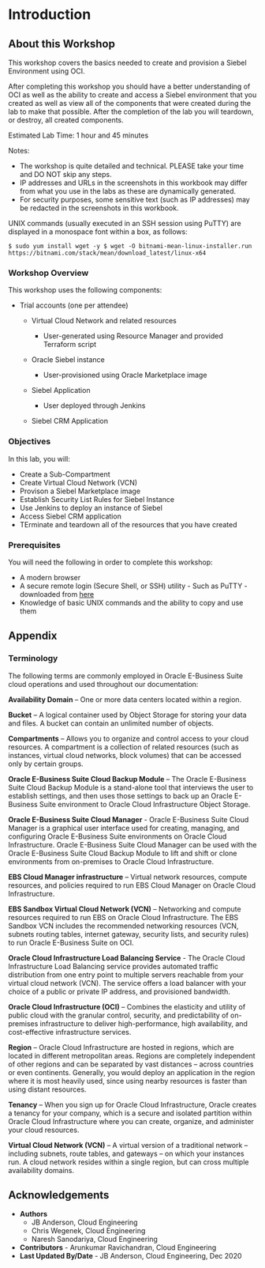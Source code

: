 # Introduction

## About this Workshop

This workshop covers the basics needed to create and provision a Siebel Environment using OCI.

After completing this workshop you should have a better understanding of OCI as well as the ability to create and access a Siebel environment that you created as well as view all of the components that were created during the lab to make that possible. After the completion of the lab you will teardown, or destroy, all created components.

Estimated Lab Time: 1 hour and 45 minutes

Notes:

* The workshop is quite detailed and technical. PLEASE take your time and DO NOT skip any steps.
* IP addresses and URLs in the screenshots in this workbook may differ from what you use in the labs as these are dynamically generated.
* For security purposes, some sensitive text (such as IP addresses) may be redacted in the screenshots in this workbook.

UNIX commands (usually executed in an SSH session using PuTTY) are displayed in a monospace font within a box, as follows:

```
$ sudo yum install wget -y $ wget -O bitnami-mean-linux-installer.run https://bitnami.com/stack/mean/download_latest/linux-x64
```

### Workshop Overview

This workshop uses the following components:

* Trial accounts (one per attendee)

  - Virtual Cloud Network and related resources
    - User-generated using Resource Manager and provided Terraform script

  - Oracle Siebel instance
    - User-provisioned using Oracle Marketplace image

  - Siebel Application
    - User deployed through Jenkins

  - Siebel CRM Application


### Objectives

In this lab, you will:
* Create a Sub-Compartment
* Create Virtual Cloud Network (VCN)
* Provison a Siebel Marketplace image
* Establish Security List Rules for Siebel Instance
* Use Jenkins to deploy an instance of Siebel
* Access Siebel CRM application
* TErminate and teardown all of the resources that you have created

### Prerequisites

You will need the following in order to complete this workshop:

* A modern browser
* A secure remote login (Secure Shell, or SSH) utility
        - Such as PuTTY - downloaded from [here](https://www.ssh.com/ssh/putty/download)
* Knowledge of basic UNIX commands and the ability to copy and use them

## Appendix
### Terminology

The following terms are commonly employed in Oracle E-Business Suite cloud operations and used throughout our documentation:

**Availability Domain** – One or more data centers located within a region.

**Bucket** – A logical container used by Object Storage for storing your data and files. A bucket can contain an unlimited number of objects.

**Compartments** – Allows you to organize and control access to your cloud resources. A compartment is a collection of related resources (such as instances, virtual cloud networks, block volumes) that can be accessed only by certain groups.

**Oracle E-Business Suite Cloud Backup Module** – The Oracle E-Business Suite Cloud Backup Module is a stand-alone tool that interviews the user to establish settings, and then uses those settings to back up an Oracle E-Business Suite environment to Oracle Cloud Infrastructure Object Storage.

**Oracle E-Business Suite Cloud Manager** - Oracle E-Business Suite Cloud Manager is a graphical user interface used for creating, managing, and configuring Oracle E-Business Suite environments on Oracle Cloud Infrastructure. Oracle E-Business Suite Cloud Manager can be used with the Oracle E-Business Suite Cloud Backup Module to lift and shift or clone environments from on-premises to Oracle Cloud Infrastructure.

**EBS Cloud Manager infrastructure** – Virtual network resources, compute resources, and policies required to run EBS Cloud Manager on Oracle Cloud Infrastructure.

**EBS Sandbox Virtual Cloud Network (VCN)** – Networking and compute resources required to run EBS on Oracle Cloud Infrastructure. The EBS Sandbox VCN includes the recommended networking resources (VCN, subnets routing tables, internet gateway, security lists, and security rules) to run Oracle E-Business Suite on OCI.

**Oracle Cloud Infrastructure Load Balancing Service** - The Oracle Cloud Infrastructure Load Balancing service provides automated traffic distribution from one entry point to multiple servers reachable from your virtual cloud network (VCN). The service offers a load balancer with your choice of a public or private IP address, and provisioned bandwidth.

**Oracle Cloud Infrastructure (OCI)** – Combines the elasticity and utility of public cloud with the granular control, security, and predictability of on-premises infrastructure to deliver high-performance, high availability, and cost-effective infrastructure services.

**Region** – Oracle Cloud Infrastructure are hosted in regions, which are located in different metropolitan areas. Regions are completely independent of other regions and can be separated by vast distances – across countries or even continents. Generally, you would deploy an application in the region where it is most heavily used, since using nearby resources is faster than using distant resources.

**Tenancy** – When you sign up for Oracle Cloud Infrastructure, Oracle creates a tenancy for your company, which is a secure and isolated partition within Oracle Cloud Infrastructure where you can create, organize, and administer your cloud resources.

**Virtual Cloud Network (VCN)** – A virtual version of a traditional network – including subnets, route tables, and gateways – on which your instances run. A cloud network resides within a single region, but can cross multiple availability domains.

## Acknowledgements
* **Authors**
  - JB Anderson, Cloud Engineering
  - Chris Wegenek, Cloud Engineering
  - Naresh Sanodariya, Cloud Engineering
* **Contributors** -  Arunkumar Ravichandran, Cloud Engineering
* **Last Updated By/Date** - JB Anderson, Cloud Engineering, Dec 2020


